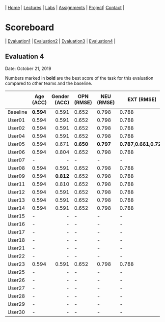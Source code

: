 | [Home](index.md) | [Lectures](lectures.md) | [Labs](labs.md) | [Assignments](assignments.md) | [Project](project.md)| [Contact](contact.md) |


# Scoreboard

| [Evaluation1](scores/evaluation1.md) | [Evaluation2](scores/evaluation2.md) | [Evaluation3](scores/evaluation3.md) | [Evaluation4](scores/evaluation4.md) |

## Evaluation 4

Date: October 21, 2019

Numbers marked in **bold** are the best score of the task for this evaluation compared to other teams and the baseline.


|       | Age (ACC) | Gender (ACC) | OPN (RMSE) | NEU (RMSE) | EXT (RMSE) | AGR (RMSE) | CON (RMSE) | Full Grade |  Rank 🏆|
|-------|--------------|----------:|------------|------------|------------|------------|------------|------------|-------|
| Baseline|**0.594**|0.591|0.652|0.798|0.788|0.665|0.734|5|
| User01 |0.594|0.591|0.652|0.798|0.788|0.665|0.734|-|5|
| User02 |0.594|0.591|0.652|0.798|0.788|0.665|0.734|-|5|
| User04 |0.594|0.591|0.652|0.798|0.788|0.665|0.734|-|5|
| User05 |0.594|0.671|**0.650**|**0.797**|**0.787**,**0.661**,**0.728**|✅|1|
| User06 |0.594|0.804|0.652|0.798|0.788|0.665|0.734|✅|4|
| User07 |-|-|-|-|-|-|-|-|
| User08 |0.594|0.591|0.652|0.798|0.788|0.665|0.734|-|5|
| User09 |0.594|**0.812**|0.652|0.798|0.788|0.665|0.734|✅|2|
| User11 |0.594|0.810|0.652|0.798|0.788|0.665|0.734|✅|3|
| User12 |0.594|0.591|0.652|0.798|0.788|0.665|0.734|-|5|
| User13 |0.594|0.591|0.652|0.798|0.788|0.665|0.734|-|5|
| User14 |0.594|0.591|0.652|0.798|0.788|0.665|0.734|-|5|
| User15 |-|-|-|-|-|-|-|-|
| User16 |-|-|-|-|-|-|-|-|
| User17 |-|-|-|-|-|-|-|-|
| User18 |-|-|-|-|-|-|-|-|
| User21 |-|-|-|-|-|-|-|-|
| User22 |-|-|-|-|-|-|-|-|
| User23 |0.594|0.591|0.652|0.798|0.788|0.665|0.734|-|5|
| User25 |-|-|-|-|-|-|-|-|
| User26 |-|-|-|-|-|-|-|-|
| User27 |-|-|-|-|-|-|-|-|
| User28 |-|-|-|-|-|-|-|-|
| User29 |-|-|-|-|-|-|-|-|
| User30 |-|-|-|-|-|-|-|-|
